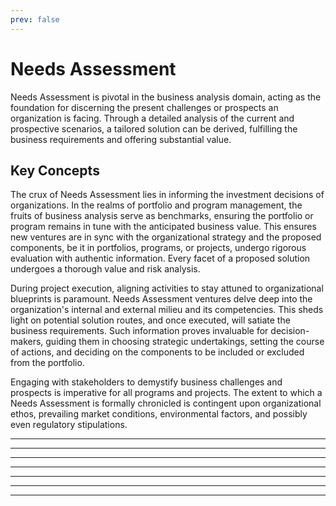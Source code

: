 ```yaml
---
prev: false
---
```


# Needs Assessment

Needs Assessment is pivotal in the business analysis domain, acting as the foundation for discerning the present challenges or prospects an organization is facing. Through a detailed analysis of the current and prospective scenarios, a tailored solution can be derived, fulfilling the business requirements and offering substantial value.

## Key Concepts

The crux of Needs Assessment lies in informing the investment decisions of organizations. In the realms of portfolio and program management, the fruits of business analysis serve as benchmarks, ensuring the portfolio or program remains in tune with the anticipated business value. This ensures new ventures are in sync with the organizational strategy and the proposed components, be it in portfolios, programs, or projects, undergo rigorous evaluation with authentic information. Every facet of a proposed solution undergoes a thorough value and risk analysis.

During project execution, aligning activities to stay attuned to organizational blueprints is paramount. Needs Assessment ventures delve deep into the organization's internal and external milieu and its competencies. This sheds light on potential solution routes, and once executed, will satiate the business requirements. Such information proves invaluable for decision-makers, guiding them in choosing strategic undertakings, setting the course of actions, and deciding on the components to be included or excluded from the portfolio.

Engaging with stakeholders to demystify business challenges and prospects is imperative for all programs and projects. The extent to which a Needs Assessment is formally chronicled is contingent upon organizational ethos, prevailing market conditions, environmental factors, and possibly even regulatory stipulations.

---

<!--@include: ../processes/identify-problem-or-opportunity.md{6,}-->

---

<!--@include: ../processes/assess-current-state.md{6,}-->

---

<!--@include: ../processes/determine-future-state.md{6,}-->

---

<!--@include: ../processes/determine-viable-options-and-provide-recommendation.md{6,}-->

---

<!--@include: ../processes/facilitate-product-roadmap-development.md{6,}-->

---

<!--@include: ../processes/assemble-business-case.md{6,}-->

---

<!--@include: ../processes/support-charter-development.md{6,}-->

